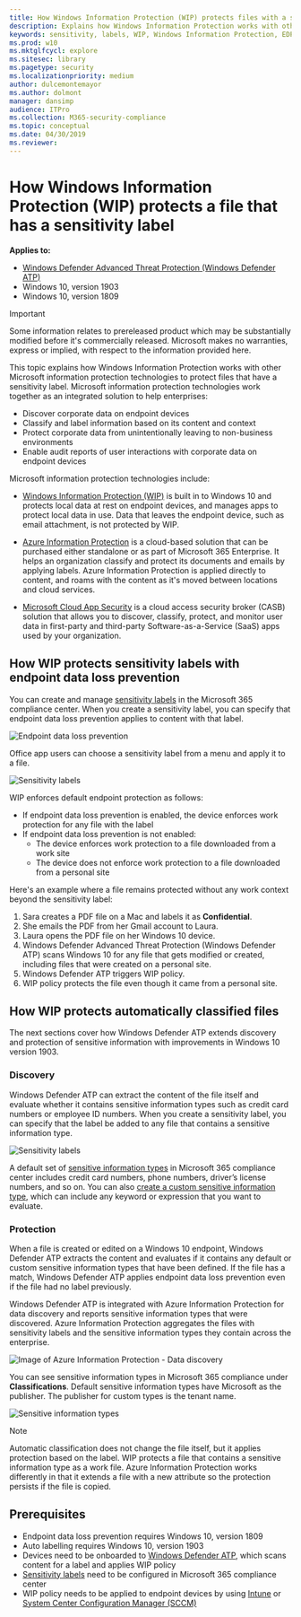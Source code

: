 ```yaml
---
title: How Windows Information Protection (WIP) protects files with a sensitivity label (Windows 10)
description: Explains how Windows Information Protection works with other Microsoft information protection technologies to protect files that have a sensitivity label.
keywords: sensitivity, labels, WIP, Windows Information Protection, EDP, Enterprise Data Protection
ms.prod: w10
ms.mktglfcycl: explore
ms.sitesec: library
ms.pagetype: security
ms.localizationpriority: medium
author: dulcemontemayor
ms.author: dolmont
manager: dansimp
audience: ITPro
ms.collection: M365-security-compliance
ms.topic: conceptual
ms.date: 04/30/2019
ms.reviewer: 
---
```


# How Windows Information Protection (WIP) protects a file that has a sensitivity label 

**Applies to:**

- [Windows Defender Advanced Threat Protection (Windows Defender ATP)](https://go.microsoft.com/fwlink/p/?linkid=2069559)
- Windows 10, version 1903
- Windows 10, version 1809

>[!IMPORTANT]
>Some information relates to prereleased product which may be substantially modified before it's commercially released. Microsoft makes no warranties, express or implied, with respect to the information provided here.

This topic explains how Windows Information Protection works with other Microsoft information protection technologies to protect files that have a sensitivity label. 
Microsoft information protection technologies work together as an integrated solution to help enterprises:

- Discover corporate data on endpoint devices
- Classify and label information based on its content and context
- Protect corporate data from unintentionally leaving to non-business environments
- Enable audit reports of user interactions with corporate data on endpoint devices

Microsoft information protection technologies include:

- [Windows Information Protection (WIP)](protect-enterprise-data-using-wip.md) is built in to Windows 10 and protects local data at rest on endpoint devices, and manages apps to protect local data in use. Data that leaves the endpoint device, such as email attachment, is not protected by WIP. 

- [Azure Information Protection](https://docs.microsoft.com/azure/information-protection/what-is-information-protection) is a cloud-based solution that can be purchased either standalone or as part of Microsoft 365 Enterprise. It helps an organization classify and protect its documents and emails by applying labels. Azure Information Protection is applied directly to content, and roams with the content as it's moved between locations and cloud services.

- [Microsoft Cloud App Security](https://docs.microsoft.com/cloud-app-security/what-is-cloud-app-security) is a cloud access security broker (CASB) solution that allows you to discover, classify, protect, and monitor user data in first-party and third-party Software-as-a-Service (SaaS) apps used by your organization.

## How WIP protects sensitivity labels with endpoint data loss prevention

You can create and manage [sensitivity labels](https://docs.microsoft.com/office365/securitycompliance/labels) in the Microsoft 365 compliance center. 
When you create a sensitivity label, you can specify that endpoint data loss prevention applies to content with that label. 

![Endpoint data loss prevention](images/sensitivity-label-endpoint-dlp.png)

Office app users can choose a sensitivity label from a menu and apply it to a file.

![Sensitivity labels](images/sensitivity-labels.png)

WIP enforces default endpoint protection as follows: 

- If endpoint data loss prevention is enabled, the device enforces work protection for any file with the label
- If endpoint data loss prevention is not enabled:
  - The device enforces work protection to a file downloaded from a work site 
  - The device does not enforce work protection to a file downloaded from a personal site

Here's an example where a file remains protected without any work context beyond the sensitivity label: 

1. Sara creates a PDF file on a Mac and labels it as **Confidential**.
1. She emails the PDF from her Gmail account to Laura.
1. Laura opens the PDF file on her Windows 10 device. 
1. Windows Defender Advanced Threat Protection (Windows Defender ATP) scans Windows 10 for any file that gets modified or created, including files that were created on a personal site. 
1. Windows Defender ATP triggers WIP policy.
1. WIP policy protects the file even though it came from a personal site.

## How WIP protects automatically classified files

The next sections cover how Windows Defender ATP extends discovery and protection of sensitive information with improvements in Windows 10 version 1903. 

### Discovery

Windows Defender ATP can extract the content of the file itself and evaluate whether it contains sensitive information types such as credit card numbers or employee ID numbers. 
When you create a sensitivity label, you can specify that the label be added to any file that contains a sensitive information type. 

![Sensitivity labels](images/sensitivity-label-auto-label.png)

A default set of [sensitive information types](https://docs.microsoft.com/office365/securitycompliance/what-the-sensitive-information-types-look-for) in Microsoft 365 compliance center includes credit card numbers, phone numbers, driver’s license numbers, and so on.
You can also [create a custom sensitive information type](https://docs.microsoft.com/office365/securitycompliance/create-a-custom-sensitive-information-type), which can include any keyword or expression that you want to evaluate. 

### Protection

When a file is created or edited on a Windows 10 endpoint, Windows Defender ATP extracts the content and evaluates if it contains any default or custom sensitive information types that have been defined. 
If the file has a match, Windows Defender ATP applies endpoint data loss prevention even if the file had no label previously. 

Windows Defender ATP is integrated with Azure Information Protection for data discovery and reports sensitive information types that were discovered. 
Azure Information Protection aggregates the files with sensitivity labels and the sensitive information types they contain across the enterprise. 

![Image of Azure Information Protection - Data discovery](images/azure-data-discovery.png)

You can see sensitive information types in Microsoft 365 compliance under **Classifications**. Default sensitive information types have Microsoft as the publisher. The publisher for custom types is the tenant name.

![Sensitive information types](images/sensitive-info-types.png)

>[!NOTE]
>Automatic classification does not change the file itself, but it applies protection based on the label. 
>WIP protects a file that contains a sensitive information type as a work file.
>Azure Information Protection works differently in that it extends a file with a new attribute so the protection persists if the file is copied. 

## Prerequisites

- Endpoint data loss prevention requires Windows 10, version 1809
- Auto labelling requires Windows 10, version 1903
- Devices need to be onboarded to [Windows Defender ATP](https://docs.microsoft.com/windows/security/threat-protection/windows-defender-atp/windows-defender-advanced-threat-protection), which scans content for a label and applies WIP policy
- [Sensitivity labels](https://docs.microsoft.com/office365/securitycompliance/labels) need to be configured in Microsoft 365 compliance center
- WIP policy needs to be applied to endpoint devices by using [Intune](create-wip-policy-using-intune-azure.md) or [System Center Configuration Manager (SCCM)](overview-create-wip-policy-sccm.md)









